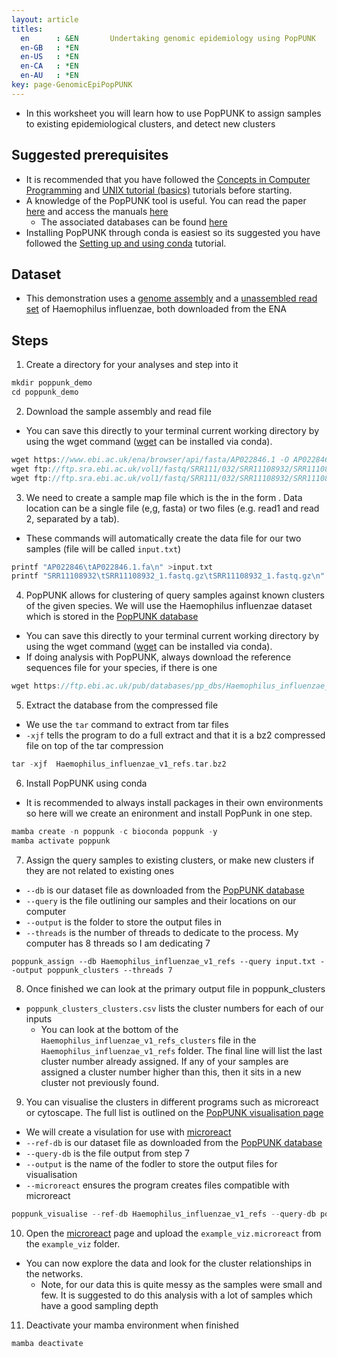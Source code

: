```yaml
---
layout: article
titles:
  en      : &EN       Undertaking genomic epidemiology using PopPUNK
  en-GB   : *EN
  en-US   : *EN
  en-CA   : *EN
  en-AU   : *EN
key: page-GenomicEpiPopPUNK
---
```


*	In this worksheet you will learn how to use PopPUNK to assign samples to existing epidemiological clusters, and detect new clusters


## Suggested prerequisites
* It is recommended that you have followed the [Concepts in Computer Programming](https://conmeehan.github.io/PathogenDataCourse/ConceptsInComputerProgramming) and [UNIX tutorial (basics)](https://conmeehan.github.io/UNIXtutorial) tutorials before starting.
* A knowledge of the PopPUNK tool is useful. You can read the paper [here](https://genome.cshlp.org/content/29/2/304) and access the manuals [here](https://poppunk.readthedocs.io/en/latest/)
	* The associated databases can be found [here](https://www.bacpop.org/poppunk/)
* Installing PopPUNK through conda is easiest so its suggested you have followed the [Setting up and using conda](https://conmeehan.github.io/PathogenDataCourse/CondaInstallAndUse) tutorial.

## Dataset
*	This demonstration uses a [genome assembly](https://www.ebi.ac.uk/ena/browser/view/AP022846.1) and a [unassembled read set](https://www.ebi.ac.uk/ena/browser/view/SRR11108932) of Haemophilus influenzae, both downloaded from the ENA

## Steps
1. Create a directory for your analyses and step into it

```c
mkdir poppunk_demo
cd poppunk_demo
```

2. Download the sample assembly and read file
* You can save this directly to your terminal current working directory by using the wget command ([wget](https://anaconda.org/anaconda/wget) can be installed via conda).

```c
wget https://www.ebi.ac.uk/ena/browser/api/fasta/AP022846.1 -O AP022846.1.fa
wget ftp://ftp.sra.ebi.ac.uk/vol1/fastq/SRR111/032/SRR11108932/SRR11108932_1.fastq.gz
wget ftp://ftp.sra.ebi.ac.uk/vol1/fastq/SRR111/032/SRR11108932/SRR11108932_2.fastq.gz
```

3. We need to create a sample map file which is the in the form <samplename><tab><dataLocation>. Data location can be a single file (e,g, fasta) or two files (e.g. read1 and read 2, separated by a tab).
* These commands will automatically create the data file for our two samples (file will be called `input.txt`)

```c
printf "AP022846\tAP022846.1.fa\n" >input.txt
printf "SRR11108932\tSRR11108932_1.fastq.gz\tSRR11108932_1.fastq.gz\n" >>input.txt
```

4. PopPUNK allows for clustering of query samples against known clusters of the given species. We will use the Haemophilus influenzae dataset which is stored in the [PopPUNK database](https://www.bacpop.org/poppunk/)
* You can save this directly to your terminal current working directory by using the wget command ([wget](https://anaconda.org/anaconda/wget) can be installed via conda).
* If doing analysis with PopPUNK, always download the reference sequences file for your species, if there is one

```c
wget https://ftp.ebi.ac.uk/pub/databases/pp_dbs/Haemophilus_influenzae_v1_refs.tar.bz2
```

5. Extract the database from the compressed file
* We use the `tar` command to extract from tar files
* `-xjf` tells the program to do a full extract and that it is a bz2 compressed file on top of the tar compression

```c
tar -xjf  Haemophilus_influenzae_v1_refs.tar.bz2
```

6. Install PopPUNK using conda
  * It is recommended to always install packages in their own environments so here will we create an enironment and install PopPunk in one step. 

```c
mamba create -n poppunk -c bioconda poppunk -y
mamba activate poppunk
```

7. Assign the query samples to existing clusters, or make new clusters if they are not related to existing ones
* `--db` is our dataset file as downloaded from the [PopPUNK database](https://www.bacpop.org/poppunk/)
* `--query` is the file outlining our samples and their locations on our computer
* `--output` is the folder to store the output files in
* `--threads` is the number of threads to dedicate to the process. My computer has 8 threads so I am dedicating 7

```
poppunk_assign --db Haemophilus_influenzae_v1_refs --query input.txt --output poppunk_clusters --threads 7
```

8. Once finished we can look at the primary output file in poppunk_clusters
* `poppunk_clusters_clusters.csv` lists the cluster numbers for each of our inputs
	* You can look at the bottom of the `Haemophilus_influenzae_v1_refs_clusters` file in the `Haemophilus_influenzae_v1_refs` folder. The final line will list the last cluster number already assigned. If any of your samples are assigned a cluster number higher than this, then it sits in a new cluster not previously found.
	
9. You can visualise the clusters in different programs such as microreact or cytoscape. The full list is outlined on the [PopPUNK visualisation page](https://poppunk.readthedocs.io/en/latest/visualisation.html)
* We will create a visulation for use with [microreact](https://microreact.org/)
* `--ref-db` is our dataset file as downloaded from the [PopPUNK database](https://www.bacpop.org/poppunk/)
* `--query-db` is the file output from step 7
* `--output` is the name of the fodler to store the output files for visualisation
* `--microreact` ensures the program creates files compatible with microreact

```c
poppunk_visualise --ref-db Haemophilus_influenzae_v1_refs --query-db poppunk_clusters --output example_viz --microreact
```

10. Open the [microreact](https://microreact.org/) page and upload the `example_viz.microreact` from the `example_viz` folder.
* You can now explore the data and look for the cluster relationships in the networks.
	* Note, for our data this is quite messy as the samples were small and few. It is suggested to do this analysis with a lot of samples which have a good sampling depth

11. Deactivate your mamba environment when finished
```c
mamba deactivate
```

